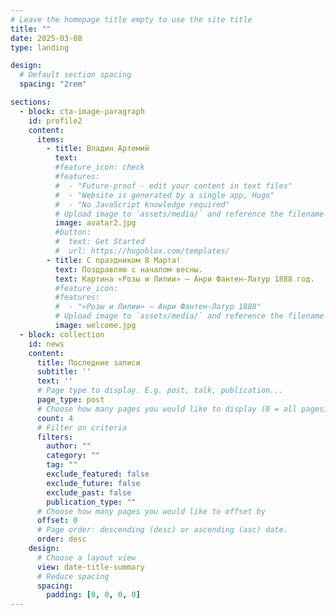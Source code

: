```yaml
---
# Leave the homepage title empty to use the site title
title: ""
date: 2025-03-08
type: landing

design:
  # Default section spacing
  spacing: "2rem"

sections:
  - block: cta-image-paragraph
    id: profile2
    content:
      items:
        - title: Владин Артемий
          text:
          #feature_icon: check
          #features:
          #  - "Future-proof - edit your content in text files"
          #  - "Website is generated by a single app, Hugo"
          #  - "No JavaScript knowledge required"
          # Upload image to `assets/media/` and reference the filename here
          image: avatar2.jpg
          #button:
          #  text: Get Started
          #  url: https://hugoblox.com/templates/
        - title: С праздником 8 Марта!
          text: Поздравляю с началом весны.
          text: Картина «Розы и Лилии» – Анри Фантен-Латур 1888 год.
          #feature_icon:
          #features:
          #  - "«Розы и Лилии» – Анри Фантен-Латур 1888"
          # Upload image to `assets/media/` and reference the filename here
          image: welcome.jpg
  - block: collection
    id: news
    content:
      title: Последние записи
      subtitle: ''
      text: ''
      # Page type to display. E.g. post, talk, publication...
      page_type: post
      # Choose how many pages you would like to display (0 = all pages)
      count: 4
      # Filter on criteria
      filters:
        author: ""
        category: ""
        tag: ""
        exclude_featured: false
        exclude_future: false
        exclude_past: false
        publication_type: ""
      # Choose how many pages you would like to offset by
      offset: 0
      # Page order: descending (desc) or ascending (asc) date.
      order: desc
    design:
      # Choose a layout view
      view: date-title-summary
      # Reduce spacing
      spacing:
        padding: [0, 0, 0, 0]
---
```

